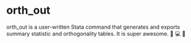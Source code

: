 orth_out
========

orth_out is a user-written Stata command that generates and exports summary statistic and orthogonality tables. It is super awesome. :confetti_ball: :computer: :tada:
